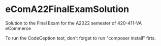 # eComA22FinalExamSolution

Solution to the Final Exam for the A2022 semester of 420-411-VA eCommerce

To run the CodeCeption test, don't forget to run "composer install" firts.
